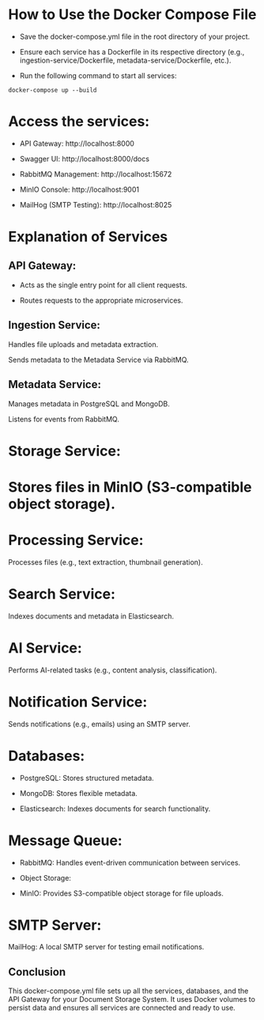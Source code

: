 # How to Use the Docker Compose File
- Save the docker-compose.yml file in the root directory of your project.

- Ensure each service has a Dockerfile in its respective directory (e.g., ingestion-service/Dockerfile, metadata-service/Dockerfile, etc.).

- Run the following command to start all services:
```
docker-compose up --build
```
# Access the services:

- API Gateway: http://localhost:8000

- Swagger UI: http://localhost:8000/docs

- RabbitMQ Management: http://localhost:15672

- MinIO Console: http://localhost:9001

- MailHog (SMTP Testing): http://localhost:8025

# Explanation of Services
## API Gateway:

- Acts as the single entry point for all client requests.

- Routes requests to the appropriate microservices.

## Ingestion Service:

Handles file uploads and metadata extraction.

Sends metadata to the Metadata Service via RabbitMQ.

## Metadata Service:

Manages metadata in PostgreSQL and MongoDB.

Listens for events from RabbitMQ.

# Storage Service:

# Stores files in MinIO (S3-compatible object storage).

# Processing Service:

Processes files (e.g., text extraction, thumbnail generation).

# Search Service:

Indexes documents and metadata in Elasticsearch.

# AI Service:

Performs AI-related tasks (e.g., content analysis, classification).

# Notification Service:

Sends notifications (e.g., emails) using an SMTP server.

# Databases:

- PostgreSQL: Stores structured metadata.

- MongoDB: Stores flexible metadata.

- Elasticsearch: Indexes documents for search functionality.

# Message Queue:

- RabbitMQ: Handles event-driven communication between services.

- Object Storage:

- MinIO: Provides S3-compatible object storage for file uploads.

# SMTP Server:

MailHog: A local SMTP server for testing email notifications.

## Conclusion
This docker-compose.yml file sets up all the services, databases, and the API Gateway for your Document Storage System. It uses Docker volumes to persist data and ensures all services are connected and ready to use.


